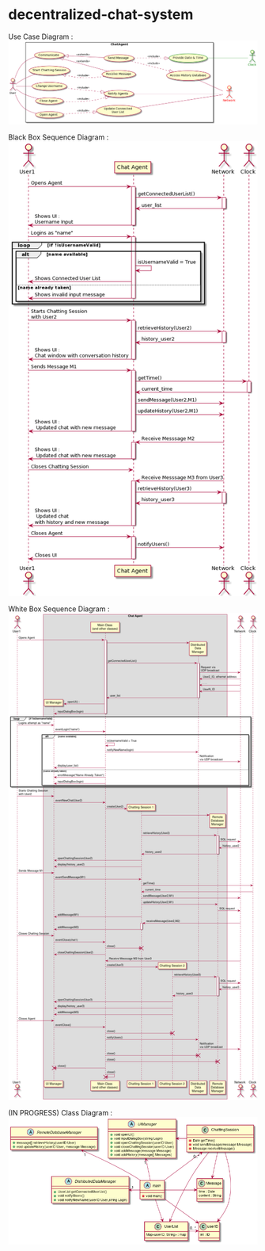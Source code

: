 # decentralized-chat-system

Use Case Diagram : 
![usecase](UMLPlant/usecase.png)

Black Box Sequence Diagram : 
![sequence_black_box](UMLPlant/sequence_black_box.png)

White Box Sequence Diagram : 
![sequence_white_box](UMLPlant/sequence_white_box.png)

(IN PROGRESS) Class Diagram : 
![class](UMLPlant/class.png)
